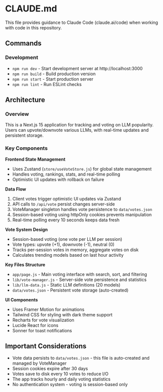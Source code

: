 # CLAUDE.md

This file provides guidance to Claude Code (claude.ai/code) when working with code in this repository.

## Commands

### Development
- `npm run dev` - Start development server at http://localhost:3000
- `npm run build` - Build production version
- `npm run start` - Start production server
- `npm run lint` - Run ESLint checks

## Architecture

### Overview
This is a Next.js 15 application for tracking and voting on LLM popularity. Users can upvote/downvote various LLMs, with real-time updates and persistent storage.

### Key Components

**Frontend State Management**
- Uses Zustand (`store/useVoteStore.js`) for global state management
- Handles voting, rankings, stats, and real-time polling
- Optimistic UI updates with rollback on failure

**Data Flow**
1. Client votes trigger optimistic UI updates via Zustand
2. API calls to `/api/vote` persist changes server-side
3. VoteManager singleton handles vote persistence to `data/votes.json`
4. Session-based voting using httpOnly cookies prevents manipulation
5. Real-time polling every 10 seconds keeps data fresh

**Vote System Design**
- Session-based voting (one vote per LLM per session)
- Vote types: upvote (+1), downvote (-1), neutral (0)
- Tracks per-session votes in memory, aggregate votes on disk
- Calculates trending models based on last hour activity

**Key Files Structure**
- `app/page.js` - Main voting interface with search, sort, and filtering
- `lib/vote-manager.js` - Server-side vote persistence and statistics
- `lib/llm-data.js` - Static LLM definitions (20 models)
- `data/votes.json` - Persistent vote storage (auto-created)

**UI Components**
- Uses Framer Motion for animations
- Tailwind CSS for styling with dark theme support
- Recharts for vote visualization
- Lucide React for icons
- Sonner for toast notifications

## Important Considerations

- Vote data persists to `data/votes.json` - this file is auto-created and managed by VoteManager
- Session cookies expire after 30 days
- Votes save to disk every 10 votes to reduce I/O
- The app tracks hourly and daily voting statistics
- No authentication system - voting is session-based only